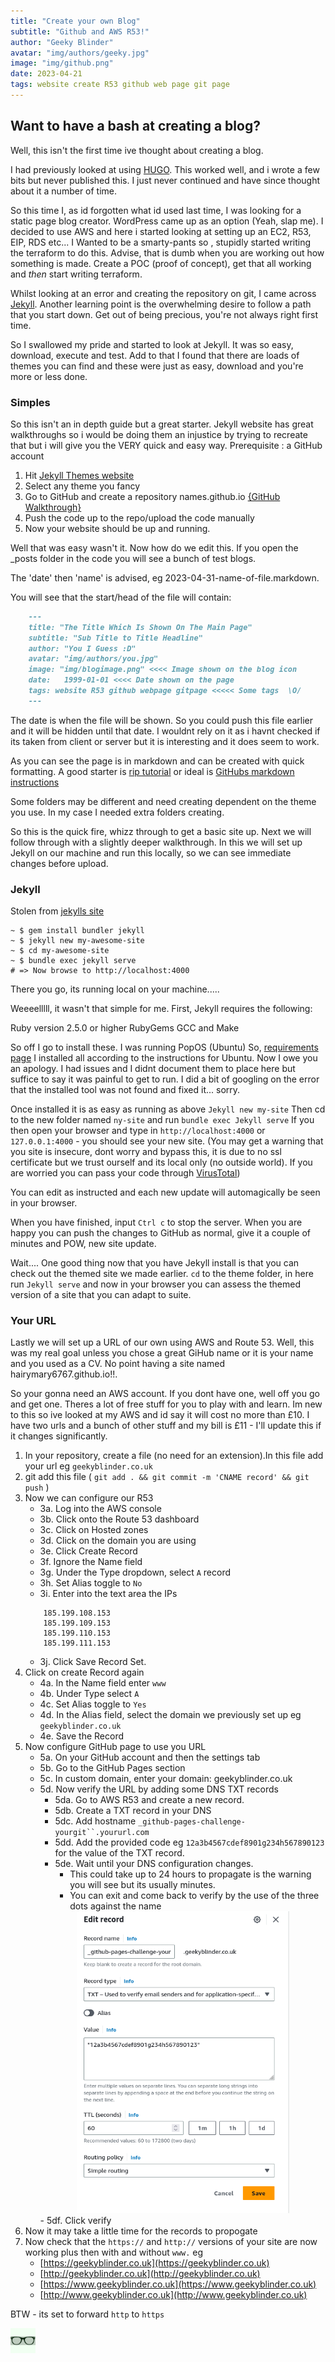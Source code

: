 ```yaml
---
title: "Create your own Blog"
subtitle: "Github and AWS R53!"
author: "Geeky Blinder"
avatar: "img/authors/geeky.jpg"
image: "img/github.png"
date: 2023-04-21
tags: website create R53 github web page git page
---
```


## Want to have a bash at creating a blog?


Well, this isn't the first time ive thought about creating a blog.


I had previously looked at using [HUGO](https://gohugo.io/). This worked well, and i wrote a few bits but never published this. I just never continued and have since thought about it a number of time.

So this time I, as id forgotten what id used last time, I was looking for a static page blog creator. WordPress came up as an option (Yeah, slap me). I decided to use AWS and here i started looking at setting up an EC2, R53, EIP, RDS etc... I Wanted to be a smarty-pants so , stupidly started writing the terraform to do this. Advise, that is dumb when you are working out how something is made. Create a POC (proof of concept), get that all working and _then_ start writing terraform.

Whilst looking at an error and creating the repository on git, I came across [Jekyll](https://jekyllrb.com/). Another learning point is the overwhelming desire to follow a path that you start down. Get out of being precious, you're not always right first time.

So I swallowed my pride and started to look at Jekyll. It was so easy, download, execute and test. Add to that I found that there are loads of themes you can find and these were just as easy, download and you're more or less done.

### Simples

So this isn't an in depth guide but a great starter.
Jekyll website has great walkthroughs so i would be doing them an injustice by trying to recreate that but i will give you the VERY quick and easy way. Prerequisite : a GitHub account
1. Hit [Jekyll Themes website](http://jekyllthemes.org/themes/no-style-please/)
2. Select any theme you fancy
3. Go to GitHub and create a repository names.github.io [{GitHub Walkthrough}](https://pages.github.com/)
4. Push the code up to the repo/upload the code manually
5. Now your website should be up and running.

Well that was easy wasn't it.
Now how do we edit this. If you open the _posts folder in the code you will see a bunch of test blogs.

The 'date' then 'name' is advised, eg 2023-04-31-name-of-file.markdown.

You will see that the start/head of the file will contain:
```markdown
    ---
    title: "The Title Which Is Shown On The Main Page"
    subtitle: "Sub Title to Title Headline"
    author: "You I Guess :D"
    avatar: "img/authors/you.jpg"
    image: "img/blogimage.png" <<<< Image shown on the blog icon
    date:   1999-01-01 <<<< Date shown on the page 
    tags: website R53 github webpage gitpage <<<<< Some tags  \O/
    ---
```
The date is when the file will be shown. So you could push this file earlier and it will be hidden until that date. I wouldnt rely on it as i havnt checked if its taken from client or server but it is interesting and it does seem to work.

As you can see the page is in markdown and can be created with quick formatting. A good starter is [rip tutorial](https://riptutorial.com/markdown) or ideal is [GitHubs markdown instructions](https://docs.github.com/en/get-started/writing-on-github/working-with-advanced-formatting/creating-and-highlighting-code-blocks)

Some folders may be different and need creating dependent on the theme you use. In my case I needed extra folders creating.

So this is the quick fire, whizz through to get a basic site up.
Next we will follow through with a slightly deeper walkthrough. In this we will set up Jekyll on our machine and run this locally, so we can see immediate changes before upload.

### Jekyll

Stolen from [jekylls site](http://jekyllrb.com/)

```
~ $ gem install bundler jekyll
~ $ jekyll new my-awesome-site
~ $ cd my-awesome-site
~ $ bundle exec jekyll serve
# => Now browse to http://localhost:4000 
```
There you go, its running local on your machine.....

Weeeelllll, it wasn't that simple for me.
First, Jekyll requires the following:

 Ruby version 2.5.0 or higher
 RubyGems
 GCC and Make

So off I go to install these. I was running PopOS (Ubuntu)
So, [requirements page](http://jekyllrb.com/docs/installation/#requirements)
I installed all according to the instructions for Ubuntu. Now I owe you an apology. I had issues and I didnt document them to place here but suffice to say it was painful to get to run. I did a bit of googling on the error that the installed tool was not found and fixed it... sorry.

Once installed it is as easy as running as above `Jekyll new my-site`
Then cd to the new folder named `ny-site` and run `bundle exec Jekyll serve`
If you then open your browser and type in `http://localhost:4000` or `127.0.0.1:4000` - you should see your new site. (You may get a warning that you site is insecure, dont worry and bypass this, it is due to no ssl certificate but we trust ourself and its local only (no outside world). If you are worried you can pass your code through [VirusTotal](https://www.virustotal.com/))

You can edit as instructed and each new update will automagically be seen in your browser.

When you have finished, input `Ctrl c` to stop the server.
When you are happy you can push the changes to GitHub as normal, give it a couple of minutes and POW, new site update.

Wait.... One good thing now that you have Jekyll install is that you can check out the themed site we made earlier.
`cd` to the theme folder, in here run `Jekyll serve` and now in your browser you can assess the themed version of a site that you can adapt to suite.


### Your URL

Lastly we will set up a URL of our own using AWS and Route 53.
Well, this was my real goal unless you chose a great GiHub name or it is your name and you used as a CV. No point having a site named hairymary6767.github.io!!.

So your gonna need an AWS account. If you dont have one, well off you go and get one. Theres a lot of free stuff for you to play with and learn. Im new to this so ive looked at my AWS and id say it will cost no more than £10. 
I have two urls and a bunch of other stuff and my bill is £11 - I'll update this if it changes significantly.

1. In your repository, create a file (no need for an extension).In this file add your url eg `geekyblinder.co.uk`
2. git add this file ( `git add . && git commit -m 'CNAME record' && git push` )
3. Now we can configure our R53
    - 3a. Log into the AWS console
    - 3b. Click onto the Route 53 dashboard
    - 3c. Click on Hosted zones
    - 3d. Click on the domain you are using
    - 3e. Click Create Record
    - 3f. Ignore the Name field
    - 3g. Under the Type dropdown, select `A` record
    - 3h. Set Alias toggle to `No`
    - 3i. Enter into the text area the IPs 
    ```
        185.199.108.153 
        185.199.109.153 
        185.199.110.153 
        185.199.111.153
    ```
    - 3j. Click Save Record Set.
4. Click on create Record again
    - 4a. In the Name field enter `www`
    - 4b. Under Type select `A`
    - 4c. Set Alias toggle to `Yes`
    - 4d. In the Alias field, select the domain we previously set up eg `geekyblinder.co.uk`
    - 4e. Save the Record
5. Now configure GitHub page to use you URL
    - 5a. On your GitHub account and then the settings tab
    - 5b. Go to the GitHub Pages section
    - 5c. In custom domain, enter your domain: geekyblinder.co.uk
    - 5d. Now verify the URL by adding some DNS TXT records
        - 5da. Go to AWS R53 and create a new record.
        - 5db. Create a TXT record in your DNS
        - 5dc. Add hostname `_github-pages-challenge-yourgit``.yoururl.com`
        - 5dd. Add the provided code eg `12a3b4567cdef8901g234h567890123` for the value of the TXT record.
        - 5de. Wait until your DNS configuration changes.
            -  This could take up to 24 hours to propagate is the warning you will see but its usually minutes.
            - You can exit and come back to verify by the use of the three dots against the name
        <center><img alt="github challenge record" src="img/githubrecordchallenge.png" width="340"/></center>
        - 5df. Click verify
6. Now it may take a little time for the records to propogate
7. Now check that the `https://` and `http://` versions of your site are now working plus then with and without `www.`
    eg  
    - [https://geekyblinder.co.uk](https://geekyblinder.co.uk)
    - [http://geekyblinder.co.uk](http://geekyblinder.co.uk)
    - [https://www.geekyblinder.co.uk](https://www.geekyblinder.co.uk)
    - [http://www.geekyblinder.co.uk](http://www.geekyblinder.co.uk)

BTW - its set to forward `http` to `https`

<img src="img/authors/geeky.jpg" width="40"/>